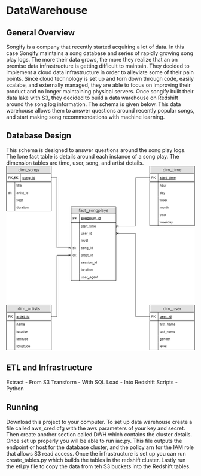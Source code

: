 # DataWarehouse
## General Overview
Songify is a company that recently started acquiring a lot of data. In this case Songify maintains a song database and series of rapidly growing song play logs. The more their data grows, the more they realize that an on premise data infrastructure is getting difficult to maintain. They decided to implement a cloud data infrastructure in order to alleviate some of their pain points. Since cloud technology is set up and torn down through code, easily scalabe, and externally managed, they are able to focus on improving their product and no longer maintaining physical servers. Once songify built their data lake with S3, they decided to build a data warehouse on Redshift around the song log information. The schema is given below. This data warehouse allows them to answer questions around recently popular songs, and start making song recommendations with machine learning.

## Database Design
This schema is designed to answer questions around the song play logs. The lone fact table is details around each instance of a song play. The dimension tables are time, user, song, and artist details.
![schema](./Images/data_model.png)

## ETL and Infrastructure
Extract - From S3
Transform - With SQL
Load - Into Redshift
Scripts - Python

## Running
Download this project to your computer. To set up data warehouse create a file called aws_cred.cfg with the aws parameters of your key and secret. Then create another section called DWH which contains the cluster details. Once set up properly you will be able to run iac.py. This file outputs the endpoint or host for the database cluster, and the policy arn for the IAM role that allows S3 read access. Once the infrastructure is set up you can run create_tables.py which builds the tables in the redshift cluster. Lastly run the etl.py file to copy the data from teh S3 buckets into the Redshift tables.